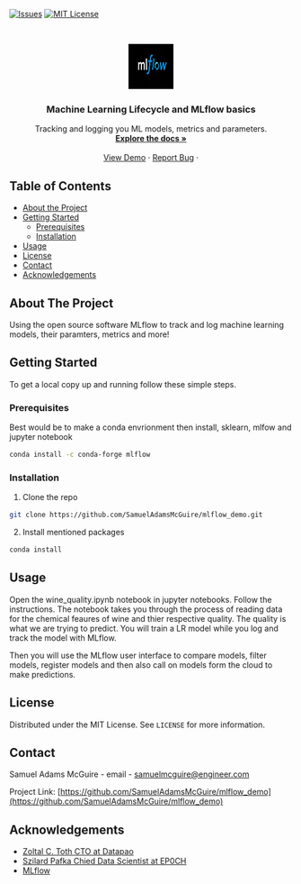 <!--
*** Thanks for checking out this README Template. If you have a suggestion that would
*** make this better, please fork the repo and create a pull request or simply open
*** an issue with the tag "enhancement".
*** Thanks again! Now go create something AMAZING! :D
***
***
***
*** To avoid retyping too much info. Do a search and replace for the following:
*** github_username, repo, twitter_handle, email
-->





<!-- PROJECT SHIELDS -->
<!--
*** I'm using markdown "reference style" links for readability.
*** Reference links are enclosed in brackets [ ] instead of parentheses ( ).
*** See the bottom of this document for the declaration of the reference variables
*** for contributors-url, forks-url, etc. This is an optional, concise syntax you may use.
*** https://www.markdownguide.org/basic-syntax/#reference-style-links
-->
[![Issues][issues-shield]][issues-url]
[![MIT License][license-shield]][license-url]


<!-- PROJECT LOGO -->
<br />
<p align="center">
  <a href="https://github.com/github_username/repo">
    <img src="images/MLflow-logo.png" alt="Logo" width="80" height="80">
  </a>

  <h3 align="center">Machine Learning Lifecycle and MLflow basics</h3>

  <p align="center">
   Tracking and logging you ML models, metrics and parameters.
    <br />
    <a href="https://github.com/SamuelAdamsMcGuire/mlflow_demo"><strong>Explore the docs »</strong></a>
    <br />
    <br />
    <a href="https://github.com/SamuelAdamsMcGuire/mlflow_demo">View Demo</a>
    ·
    <a href="https://github.com/SamuelAdamsMcGuire/mlflow_demo/issues">Report Bug</a>
    ·
  </p>
</p>



<!-- TABLE OF CONTENTS -->
## Table of Contents

* [About the Project](#about-the-project)
* [Getting Started](#getting-started)
  * [Prerequisites](#prerequisites)
  * [Installation](#installation)
* [Usage](#usage)
* [License](#license)
* [Contact](#contact)
* [Acknowledgements](#acknowledgements)



<!-- ABOUT THE PROJECT -->
## About The Project

Using the open source software MLflow to track and log machine learning models, their paramters, metrics and more!



<!-- GETTING STARTED -->
## Getting Started

To get a local copy up and running follow these simple steps.

### Prerequisites

Best would be to make a conda envrionment then install, sklearn, mlfow and jupyter notebook
```sh
conda install -c conda-forge mlflow 
```

### Installation
 
1. Clone the repo
```sh
git clone https://github.com/SamuelAdamsMcGuire/mlflow_demo.git
```
2. Install mentioned packages
```sh
conda install
```



<!-- USAGE EXAMPLES -->
## Usage
<p>
Open the wine_quality.ipynb notebook in jupyter notebooks. Follow the instructions. The notebook takes you through the process of reading data for the chemical feaures of wine and thier respective quality. The quality is what we are trying to predict. You will train a LR model while you log and track the model with MLflow. 
</p>
<p>
Then you will use the MLflow user interface to compare models, filter models, register models and then also call on models form the cloud to make predictions. 
</p>


<!-- LICENSE -->
## License

Distributed under the MIT License. See `LICENSE` for more information.



<!-- CONTACT -->
## Contact

Samuel Adams McGuire - email - samuelmcguire@engineer.com

Project Link: [https://github.com/SamuelAdamsMcGuire/mlflow_demo](https://github.com/SamuelAdamsMcGuire/mlflow_demo)



<!-- ACKNOWLEDGEMENTS -->
## Acknowledgements

* [Zoltal C. Toth CTO at Datapao](https://www.linkedin.com/in/zoltanctoth/)
* [ Szilard Pafka Chied Data Scientist at EP0CH](https://www.linkedin.com/in/szilard/)
* [MLflow](https://mlflow.org/)





<!-- MARKDOWN LINKS & IMAGES -->
<!-- https://www.markdownguide.org/basic-syntax/#reference-style-links -->
[contributors-shield]: https://img.shields.io/github/contributors/othneildrew/Best-README-Template.svg?style=flat-square
[contributors-url]: https://github.com/othneildrew/Best-README-Template/graphs/contributors
[forks-shield]: https://img.shields.io/github/forks/othneildrew/Best-README-Template.svg?style=flat-square
[forks-url]: https://github.com/othneildrew/Best-README-Template/network/members
[stars-shield]: https://img.shields.io/github/stars/othneildrew/Best-README-Template.svg?style=flat-square
[stars-url]: https://github.com/othneildrew/Best-README-Template/stargazers
[issues-shield]: https://img.shields.io/github/issues/othneildrew/Best-README-Template.svg?style=flat-square
[issues-url]: https://github.com/othneildrew/Best-README-Template/issues
[license-shield]: https://img.shields.io/github/license/othneildrew/Best-README-Template.svg?style=flat-square
[license-url]: https://github.com/othneildrew/Best-README-Template/blob/master/LICENSE.txt
[linkedin-shield]: https://img.shields.io/badge/-LinkedIn-black.svg?style=flat-square&logo=linkedin&colorB=555
[linkedin-url]: https://linkedin.com/in/othneildrew
[product-screenshot]: images/screenshot.png
